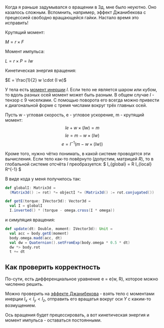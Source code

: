 Когда я раньше задумывался о вращении в 3д, мне было неуютно. Оно казалось сложным. Вспомнить, например, эффект Джанибекова с прецессией свободно вращающейся гайки. Настало время это исправить!

Крутящий момент:

$M = r \times F$

Момент импульса:

$L = r \times P = I w$

Кинетическая энергия вращения:

$E = \frac{1}{2} w \cdot (I w)$



У тела есть [момент инерции](https://ru.wikipedia.org/wiki/%D0%9C%D0%BE%D0%BC%D0%B5%D0%BD%D1%82_%D0%B8%D0%BD%D0%B5%D1%80%D1%86%D0%B8%D0%B8) $I$. Если тело не является шаром или кубом, то вдоль разных осей момент может быть разным. В общем случае $I$ - тензор с 9 чиселками. С помощью поворота его всегда можно привести к диагональной форме с тремя числами вокруг трёх главных осей.

Пусть w - угловая скорость, e - угловое ускорение, m - крутящий момент:
$$I e + w \times (I w) = m$$
$$I e = m - w \times (I w) $$
$$e = I^{-1} (m - w \times (I w)) $$

Кроме того, нужно чётко понимать, в какой системе проводятся эти вычисления. Если тело как-то повёрнуто (допустим, матрицей $R$), то в глобальной системе отсчёта $I$ преобразуется: $ I_{global} = R I_{local} R^{-1} $

В виде кода у меня получилось так:

```scala
def globalI: Matrix3d =
  (Matrix3d() := rot) *= objectI *= (Matrix3d() := rot.conjugated())
```

```scala
def getE(torque: IVector3d): Vector3d =
  val I = globalI
  I.inverted() * (torque - omega.cross(I * omega))
```
и симуляция вращения:

```scala
def update(dt: Double, moment: IVector3d): Unit =
  val acc = body.getE(moment)
  body.omega.madd(acc, dt)
  val dw = Quaternion().setFromExp(body.omega * 0.5 * dt)
  dw *> body.rot
  t += dt
```


## Как проверить корректность

По-сути, есть дифференциальное уравнение e = e(w, R), которое можно численно решить.

Можно проверить на [эффекте Джанибекова](https://ru.wikipedia.org/wiki/%D0%AD%D1%84%D1%84%D0%B5%D0%BA%D1%82_%D0%94%D0%B6%D0%B0%D0%BD%D0%B8%D0%B1%D0%B5%D0%BA%D0%BE%D0%B2%D0%B0) - взять тело с моментами инерции $I_x < I_y < I_z$, отправить его вращатья вокруг оси $Y$ с каким-то возмущением.

Ось вращения будет прецессировать, а вот кинетическая энергия и момент импульса - оставаться постоянными.
